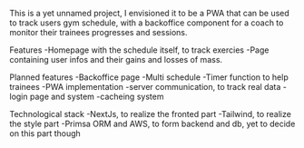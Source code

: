 This is a yet unnamed project, I envisioned it to be a PWA that can be used
to track users gym schedule, with a backoffice component for a coach to monitor their
trainees progresses and sessions.

Features
-Homepage with the schedule itself, to track exercies
-Page containing user infos and their gains and losses of mass.

Planned features
-Backoffice page
-Multi schedule
-Timer function to help trainees
-PWA implementation
-server communication, to track real data
-login page and system
-cacheing system

Technological stack
-NextJs, to realize the fronted part
-Tailwind, to realize the style part
-Primsa ORM and AWS, to form backend and db, yet to decide on this part though
